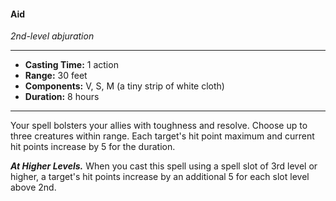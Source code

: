 #### Aid
*2nd-level abjuration*
___
- **Casting Time:** 1 action
- **Range:** 30 feet
- **Components:** V, S, M (a tiny strip of white cloth)
- **Duration:** 8 hours
___
Your spell bolsters your allies with toughness and resolve. Choose up to three creatures within range. Each target's hit point maximum and current hit points increase by 5 for the duration.

***At Higher Levels.*** When you cast this spell using a spell slot of 3rd level or higher, a target's hit points increase by an additional 5 for each slot level above 2nd.